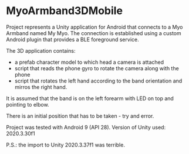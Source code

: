 # MyoArmband3DMobile
Project represents a Unity application for Android that connects to a Myo Armband named My Myo.
The connection is established using a custom Android plugin that provides a BLE foreground service.

The 3D application contains:
- a prefab character model to which head a camera is attached
- script that reads the phone gyro to rotate the camera along with the phone
- script that rotates the left hand according to the band orientation and mirros the right hand.

It is assumed that the band is on the left forearm with LED on top and pointing to elbow.

There is an initial position that has to be taken - try and error.

Project was tested with Android 9 (API 28).
Version of Unity used: 2020.3.30f1

P.S.: the import to Unity 2020.3.37f1 was terrible.
